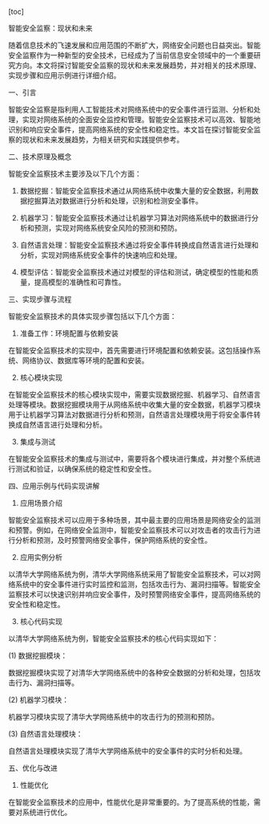 
[toc]                    
                
                
智能安全监察：现状和未来

随着信息技术的飞速发展和应用范围的不断扩大，网络安全问题也日益突出。智能安全监察作为一种新型的安全技术，已经成为了当前信息安全领域中的一个重要研究方向。本文将探讨智能安全监察的现状和未来发展趋势，并对相关的技术原理、实现步骤和应用示例进行详细介绍。

一、引言

智能安全监察是指利用人工智能技术对网络系统中的安全事件进行监测、分析和处理，实现对网络系统的全面安全监控和管理。智能安全监察技术可以高效、智能地识别和响应安全事件，提高网络系统的安全性和稳定性。本文旨在探讨智能安全监察的现状和未来发展趋势，为相关研究和实践提供参考。

二、技术原理及概念

智能安全监察技术主要涉及以下几个方面：

1. 数据挖掘：智能安全监察技术通过从网络系统中收集大量的安全数据，利用数据挖掘算法对数据进行分析和处理，识别和检测安全事件。

2. 机器学习：智能安全监察技术通过让机器学习算法对网络系统中的数据进行分析和预测，实现对网络系统安全风险的预测和预防。

3. 自然语言处理：智能安全监察技术通过将安全事件转换成自然语言进行处理和分析，实现对网络系统安全事件的快速响应和处理。

4. 模型评估：智能安全监察技术通过对模型的评估和测试，确定模型的性能和质量，提高模型的准确性和可靠性。

三、实现步骤与流程

智能安全监察技术的具体实现步骤包括以下几个方面：

1. 准备工作：环境配置与依赖安装

在智能安全监察技术的实现中，首先需要进行环境配置和依赖安装。这包括操作系统、网络协议、数据库等环境的配置和安装。

2. 核心模块实现

在智能安全监察技术的核心模块实现中，需要实现数据挖掘、机器学习、自然语言处理等模块。数据挖掘模块用于从网络系统中收集大量的安全数据，机器学习模块用于让机器学习算法对数据进行分析和预测，自然语言处理模块用于将安全事件转换成自然语言进行处理和分析。

3. 集成与测试

在智能安全监察技术的集成与测试中，需要将各个模块进行集成，并对整个系统进行测试和验证，以确保系统的稳定性和安全性。

四、应用示例与代码实现讲解

1. 应用场景介绍

智能安全监察技术可以应用于多种场景，其中最主要的应用场景是网络安全的监测和预警。例如，在网络安全监测中，智能安全监察技术可以对攻击者的攻击行为进行分析和预测，及时预警网络安全事件，保护网络系统的安全性。

2. 应用实例分析

以清华大学网络系统为例，清华大学网络系统采用了智能安全监察技术，可以对网络系统中的安全事件进行实时监控和监测，包括攻击行为、漏洞扫描等。智能安全监察技术可以快速识别并响应安全事件，及时预警网络安全事件，提高网络系统的安全性和稳定性。

3. 核心代码实现

以清华大学网络系统为例，智能安全监察技术的核心代码实现如下：

(1) 数据挖掘模块：

数据挖掘模块实现了对清华大学网络系统中的各种安全数据的分析和处理，包括攻击行为、漏洞扫描等。

(2) 机器学习模块：

机器学习模块实现了清华大学网络系统中的攻击行为的预测和预防。

(3) 自然语言处理模块：

自然语言处理模块实现了清华大学网络系统中的安全事件的实时分析和处理。

五、优化与改进

1. 性能优化

在智能安全监察技术的应用中，性能优化是非常重要的。为了提高系统的性能，需要对系统进行优化。

